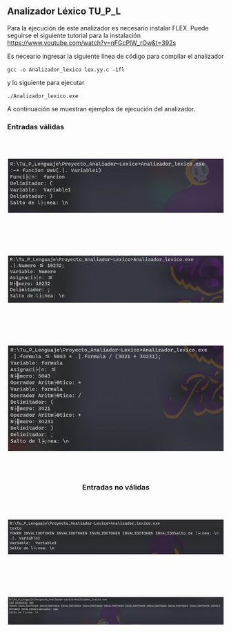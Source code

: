 ## Analizador Léxico TU_P_L

Para la ejecución de este analizador es necesario instalar FLEX. Puede seguirse el siguiente tutorial para la instalación https://www.youtube.com/watch?v=nFGcPlW_rOw&t=392s

Es neceario ingresar la siguiente línea de código para compilar el analizador


```
gcc -o Analizador_lexico lex.yy.c -1fl
```

y lo siguiente para ejecutar

```
./Analizador_lexico.exe
```

A continuación se muestran ejemplos de ejecución del analizador.


### Entradas válidas
<div align="center">
<br>
<br>
<p align="center">
  <img src="B1.jpeg" alt="Bob" width="500"/>
</p>
<br>
<br>

<br>
<br>
<p align="center">
  <img src="B2.jpeg" alt="Bob" width="500"/>
</p>
<br>
<br>

<br>
<br>
<p align="center">
  <img src="B3.jpeg" alt="Bob" width="500"/>
</p>
<br>
<br>


### Entradas no válidas
<br>
<br>
<p align="center">
  <img src="E1.jpeg" alt="Bob" width="500"/>
</p>
<br>
<br>


<br>
<br>
<p align="center">
  <img src="E2.jpeg" alt="Bob" width="500"/>
</p>
<br>
<br>
</div>
